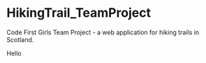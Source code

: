 # HikingTrail_TeamProject
Code First Girls Team Project - a web application for hiking trails in Scotland.

Hello
